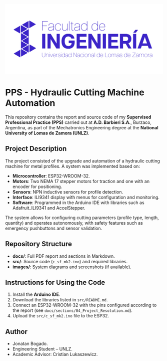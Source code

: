![Logo Institucional](https://github.com/JonatanBogadoUNLZ/PPS-Jonatan-Bogado/blob/9952aac097aca83a1aadfc26679fc7ec57369d82/LOGO%20AZUL%20HORIZONTAL%20-%20fondo%20transparente.png)

# PPS - Hydraulic Cutting Machine Automation

This repository contains the report and source code of my **Supervised Professional Practice (PPS)** carried out at **A.D. Barbieri S.A.**, Burzaco, Argentina, as part of the Mechatronics Engineering degree at the **National University of Lomas de Zamora (UNLZ)**.

## Project Description

The project consisted of the upgrade and automation of a hydraulic cutting machine for metal profiles. A system was implemented based on:
- **Microcontroller**: ESP32-WROOM-32.
- **Motors**: Two NEMA 17 stepper motors for traction and one with an encoder for positioning.
- **Sensors**: NPN inductive sensors for profile detection.
- **Interface**: ILI9341 display with menus for configuration and monitoring.
- **Software**: Programmed in the Arduino IDE with libraries such as Adafruit_ILI9341 and AccelStepper.

The system allows for configuring cutting parameters (profile type, length, quantity) and operates autonomously, with safety features such as emergency pushbuttons and sensor validation.

## Repository Structure

- **docs/**: Full PDF report and sections in Markdown.
- **src/**: Source code (`c_sf_mk2.ino`) and required libraries.
- **images/**: System diagrams and screenshots (if available).

## Instructions for Using the Code

1. Install the **Arduino IDE**.
2. Download the libraries listed in `src/README.md`.
3. Connect an ESP32-WROOM-32 with the pins configured according to the report (see `docs/sections/04_Project_Resolution.md`).
4. Upload the `src/c_sf_mk2.ino` file to the ESP32.

## Author
- Jonatan Bogado.
- Engineering Student – UNLZ.
- Academic Advisor: Cristian Lukaszewicz.

